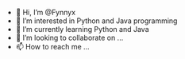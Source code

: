 - 👋 Hi, I’m @Fynnyx
- 👀 I’m interested in Python and Java programming
- 🌱 I’m currently learning Python and Java
- 💞️ I’m looking to collaborate on ...
- 📫 How to reach me ...

<!---
Fynnyx/Fynnyx is a ✨ special ✨ repository because its `README.md` (this file) appears on your GitHub profile.
You can click the Preview link to take a look at your changes.
--->
